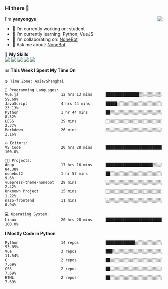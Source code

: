 ### Hi there 👋

<a href="#">
  <img align="right" src="https://github-readme-stats.vercel.app/api?username=yanyongyu&count_private=true&show_icons=true&bg_color=15,f2f7fd,E0EAFC" />
</a>

I'm **yanyongyu**

- 🔭 I’m currently working on: student
- 🌱 I’m currently learning: Python, VueJS
- 👯 I’m collaborating on: [NoneBot](https://github.com/nonebot)
- 💬 Ask me about: [NoneBot](https://github.com/nonebot)

🌟 **My Skills**  
![](https://img.shields.io/badge/-Python-3e74a2?style=flat-square&logo=Python&logoColor=fff)
![](https://img.shields.io/badge/-Vue-4fc08d?style=flat-square&logo=Vue.js&logoColor=fff)
![](https://img.shields.io/badge/-Node.js-339933?style=flat-square&logo=Node.js&logoColor=fff)
![](https://img.shields.io/badge/-Docker-2496ED?style=flat-square&logo=Docker&logoColor=fff)
![](https://img.shields.io/badge/-Linux-000000?style=flat-square&logo=Linux&logoColor=fff)

<!--START_SECTION:waka-->
📊 **This Week I Spent My Time On** 

```text
⌚︎ Time Zone: Asia/Shanghai

💬 Programming Languages: 
Vue.js                   12 hrs 13 mins      ███████████████░░░░░░░░░░   59.69% 
JavaScript               4 hrs 44 mins       █████░░░░░░░░░░░░░░░░░░░░   23.13% 
Python                   1 hr 44 mins        ██░░░░░░░░░░░░░░░░░░░░░░░   8.52% 
LESS                     29 mins             ░░░░░░░░░░░░░░░░░░░░░░░░░   2.37% 
Markdown                 26 mins             ░░░░░░░░░░░░░░░░░░░░░░░░░   2.16%

🔥 Editors: 
VS Code                  20 hrs 28 mins      █████████████████████████   100.0%

🐱‍💻 Projects: 
ddup                     17 hrs 16 mins      █████████████████████░░░░   84.38% 
nonebot2                 1 hr 57 mins        ██░░░░░░░░░░░░░░░░░░░░░░░   9.6% 
vuepress-theme-nonebot   29 mins             ░░░░░░░░░░░░░░░░░░░░░░░░░   2.42% 
Unknown Project          15 mins             ░░░░░░░░░░░░░░░░░░░░░░░░░   1.22% 
nazo-frontend            11 mins             ░░░░░░░░░░░░░░░░░░░░░░░░░   0.94%

💻 Operating System: 
Linux                    20 hrs 28 mins      █████████████████████████   100.0%

```

**I Mostly Code in Python** 

```text
Python                   14 repos            █████████████░░░░░░░░░░░░   53.85% 
Vue                      3 repos             ███░░░░░░░░░░░░░░░░░░░░░░   11.54% 
C                        2 repos             ██░░░░░░░░░░░░░░░░░░░░░░░   7.69% 
CSS                      2 repos             ██░░░░░░░░░░░░░░░░░░░░░░░   7.69% 
HTML                     2 repos             ██░░░░░░░░░░░░░░░░░░░░░░░   7.69%

```



<!--END_SECTION:waka-->
